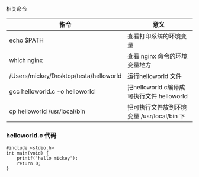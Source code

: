 相关命令

指令 | 意义
--- | ---
echo $PATH | 查看打印系统的环境变量
which nginx | 查看 nginx 命令的环境变量地方
/Users/mickey/Desktop/testa/helloworld | 运行helloworld 文件
gcc helloworld.c -o helloworld | 把helloworld.c编译成可执行文件 helloworld
cp helloworld /usr/local/bin | 把可执行文件放到环境变量 /usr/local/bin 下


### helloworld.c 代码


    #include <stdio.h>
    int main(void) {
        printf('hello mickey');
        return 0;
    }
    